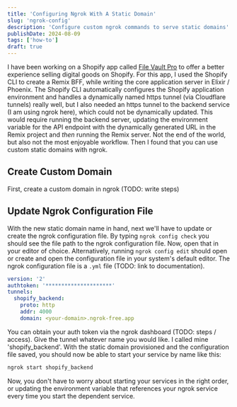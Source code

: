 ```yaml
---
title: 'Configuring Ngrok With A Static Domain'
slug: 'ngrok-config'
description: 'Configure custom ngrok commands to serve static domains'
publishDate: 2024-08-09
tags: ['how-to']
draft: true
---
```


I have been working on a Shopify app called [File Vault Pro](https://filevaultpro.com) to offer a
better experience selling digital goods on Shopify. For this app, I used the Shopify CLI to create a
Remix BFF, while writing the core application server in Elixir / Phoenix. The Shopify CLI
automatically configures the Shopify application environment and handles a dynamically named https
tunnel (via Cloudflare tunnels) really well, but I also needed an https tunnel to the backend
service (I am using ngrok here), which could not be dynamically updated. This would require running
the backend server, updating the environment variable for the API endpoint with the dynamically
generated URL in the Remix project and _then_ running the Remix server. Not the end of the world,
but also not the most enjoyable workflow. Then I found that you can use custom static domains with
ngrok.

## Create Custom Domain

First, create a custom domain in ngrok (TODO: write steps)

## Update Ngrok Configuration File

With the new static domain name in hand, next we'll have to update or create the ngrok configuration
file. By typing `ngrok config check` you should see the file path to the ngrok configuration file.
Now, open that in your editor of choice. Alternatively, running `ngrok config edit` should open or
create and open the configuration file in your system's default editor. The ngrok configuration file
is a `.yml` file (TODO: link to documentation).

```yaml
version: '2'
authtoken: '*********************'
tunnels:
  shopify_backend:
    proto: http
    addr: 4000
    domain: <your-domain>.ngrok-free.app
```

You can obtain your auth token via the ngrok dashboard (TODO: steps / access). Give the tunnel
whatever name you would like. I called mine 'shopify_backend'. With the static domain provisioned
and the configuration file saved, you should now be able to start your service by name like this:

```bash
ngrok start shopify_backend
```

Now, you don't have to worry about starting your services in the right order, or updating the
environment variable that references your ngrok service every time you start the dependent service.
